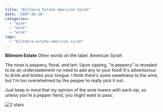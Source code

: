 ```yaml
---
title: "Biltmore Estate American Syrah"
date: "2007-04-26"
categories: 
  - "wine"
  - "wine"
  - "wine"
tags: 
  - "biltmore-estate-american-syrah"
---
```


**Biltmore Estate** Other words on the label: American Syrah

The nose is peppery, floral, and tart. Upon sipping, "is peppery" is revealed to be an understatement-no need to add any to your food! It's adventurous to drink and tickles your tongue. I think there's some sweetness to the wine, but I'm too overwhelmed by the pepper to really pick it out.

Just keep in mind that my opinion of the wine lowers with each sip, so unless you're a pepper fiend, you might want to pass.

![2 stars](http://www.rebeccagomezfarrell.com/wp-content/uploads/2009/02/rating_chicken11.gif "rating_chicken11")
